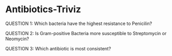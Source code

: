 # Antibiotics-Triviz

QUESTION 1: Which bacteria have the highest resistance to Penicilin?

QUESTION 2: Is Gram-positive Bacteria more susceptible to Streptomycin or Neomycin?

QUESTION 3: Which antibiotic is most consistent?

